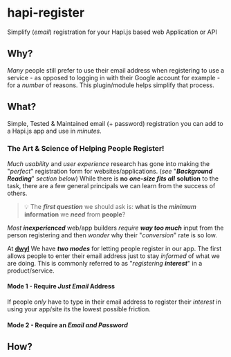# hapi-register

Simplify (*email*) registration for your Hapi.js based web Application or API

## Why?

*Many* people still prefer to use their email address when registering
to use a service - as opposed to logging in with their Google account
for example - for a *number* of reasons.
This plugin/module helps simplify that process.

## What?

Simple, Tested & Maintained email (+ password) registration you can add
to a Hapi.js app and use in *minutes*.

### The Art & Science of Helping People Register!

*Much* *usability* and *user experience* research has gone into making
the "*perfect*" registration form for websites/applications.
(*see* "***Background Reading***" *section below*)
While there is **no** ***one-size fits all*** **solution** to the task,
there are a few general principals we can learn from the success of others.

> :bulb: The ***first question*** we should ask is:
**what is the** ***minimum*** **information** we
***need*** from **people**?

*Most* ***inexperienced*** web/app builders *require* ***way too much***
input from the person registering and then *wonder* why their "*conversion*"
rate is so low.

At [**dwyl**](https://github.com/dwyl) We have ***two modes*** for letting people register in our app. The first allows people to enter their
email address just to stay *informed* of what we are doing. This is commonly
referred to as "*registering* ***interest***" in a product/service.

#### Mode 1 - Require *Just Email* Address

If people *only* have to type in their email address to register their *interest* in using your app/site its the lowest possible friction.



#### Mode 2 - Require an *Email and Password*


## How?
